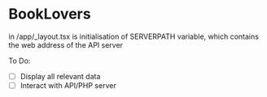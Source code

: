 # BookLovers
in /app/_layout.tsx is initialisation of SERVERPATH variable, which contains the web address of the API server

To Do:
- [ ] Display all relevant data
- [ ] Interact with API/PHP server
